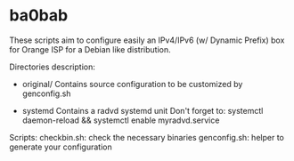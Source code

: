 # ba0bab
These scripts aim to configure easily an IPv4/IPv6 (w/ Dynamic Prefix) box for Orange ISP
 for a Debian like distribution.

Directories description:

- original/
Contains source configuration to be customized by genconfig.sh

- systemd
Contains a radvd systemd unit
Don't forget to:
systemctl daemon-reload && systemctl enable myradvd.service


Scripts:
checkbin.sh: check the necessary binaries
genconfig.sh: helper to generate your configuration
